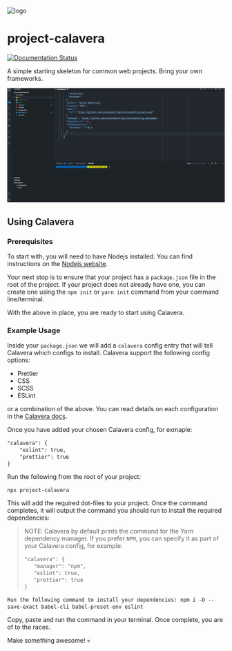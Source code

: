 ![logo](https://user-images.githubusercontent.com/10350960/187038565-56aafb29-6f5f-427d-80f6-3ec505765e40.png)



# project-calavera

[![Documentation Status](https://readthedocs.org/projects/project-calavera/badge/?version=latest)](https://project-calavera.readthedocs.io/?badge=latest)

A simple starting skeleton for common web projects. Bring your own frameworks.

![Animated GIF of Calavera in Action](./docs/source/_static/calavera.gif)

## Using Calavera

### Prerequisites

To start with, you will need to have Nodejs installed. You can find instructions on the [Nodejs website](https://nodejs.org/).

Your next stop is to ensure that your project has a `package.json` file in the root of the project. If your project does not already have one, you can create one using the `npm init` or `yarn init` command from your command line/terminal.

With the above in place, you are ready to start using Calavera.

### Example Usage

Inside your `package.json` we will add a `calavera` config entry that will tell Calavera which configs to install. Calavera support the following config options:

- Prettier
- CSS
- SCSS
- ESLint

or a combination of the above. You can read details on each configuration in the [Calavera docs](https://project-calavera.readthedocs.io/).

Once you have added your chosen Calavera config, for exmaple:

```
"calavera": {
    "eslint": true,
    "prettier": true
}
```

Run the following from the root of your project:

```
npx project-calavera
```

This will add the required dot-files to your project. Once the command completes, it will output the command you should run to install the required dependencies:

> NOTE: Calavera by default prints the command for the Yarn dependency manager. If you prefer `NPM`, you can specify it as part of your Calavera config, for example:
>
> ```
> "calavera": {
>    "manager": "npm",
>    "eslint": true,
>    "prettier": true
> }
> ```

```
Run the following command to install your dependencies: npm i -D --save-exact babel-cli babel-preset-env eslint
```

Copy, paste and run the command in your terminal. Once complete, you are of to the races.

Make something awesome! 💀
